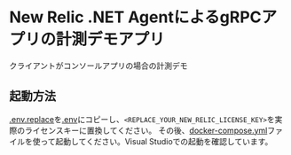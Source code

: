 New Relic .NET AgentによるgRPCアプリの計測デモアプリ
===
クライアントがコンソールアプリの場合の計測デモ

## 起動方法

[.env.replace](.env.replace)を[.env](.env)にコピーし、`<REPLACE_YOUR_NEW_RELIC_LICENSE_KEY>`を実際のライセンスキーに置換してください。
その後、[docker-compose.yml](docker-compose.yml)ファイルを使って起動してください。Visual Studioでの起動を確認しています。
